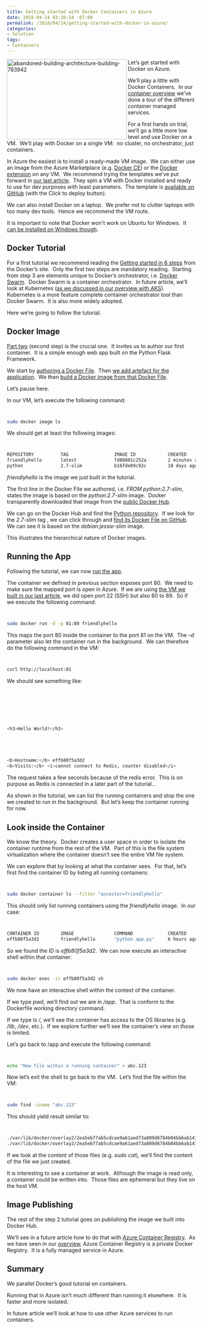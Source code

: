 ```yaml
---
title: Getting started with Docker Containers in Azure
date: 2018-04-24 03:30:54 -07:00
permalink: /2018/04/24/getting-started-with-docker-in-azure/
categories:
- Solution
tags:
- Containers
---
```

<a href="http://vincentlauzon.files.wordpress.com/2018/04/abandoned-building-architecture-building-783942.jpg"><img style="border:0 currentcolor;float:left;display:inline;background-image:none;" title="abandoned-building-architecture-building-783942" src="http://vincentlauzon.files.wordpress.com/2018/04/abandoned-building-architecture-building-783942_thumb.jpg" alt="abandoned-building-architecture-building-783942" width="320" height="213" align="left" border="0" /></a>Let’s get started with Docker on Azure.

We’ll play a little with Docker Containers.  In our <a href="https://vincentlauzon.com/2018/04/04/overview-of-docker-containers-in-azure/">container overview</a> we’ve done a tour of the different container managed services.

For a first hands on trial, we’ll go a little more low level and use Docker on a VM.  We’ll play with Docker on a single VM:  no cluster, no orchestrator, just containers.

In Azure the easiest is to install a ready-made VM image.  We can either use an image from the Azure Marketplace (e.g. <a href="https://azuremarketplace.microsoft.com/en-us/marketplace/apps/docker.docker-ce">Docker CE</a>) or the <a href="https://azuremarketplace.microsoft.com/en-us/marketplace/apps/microsoft.docker-arm">Docker extension</a> on any VM.  We recommend trying the templates we’ve put forward in <a href="https://vincentlauzon.com/2018/04/11/linux-custom-script-docker-sandbox/">our last article</a>.  They spin a VM with Docker installed and ready to use for dev purposes with least parameters.  The template is <a href="https://github.com/vplauzon/containers/tree/master/DockerVM">available on GitHub</a> (with the Click to deploy button).

We can also install Docker on a laptop.  We prefer not to clutter laptops with too many dev tools.  Hence we recommend the VM route.

It is important to note that Docker won't work on Ubuntu for Windows.  It <a href="https://docs.docker.com/docker-for-windows/install/">can be installed on Windows though</a>.
<h2>Docker Tutorial</h2>
For a first tutorial we recommend reading the <a href="https://docs.docker.com/get-started/">Getting started in 6 steps</a> from the Docker’s site.  Only the first two steps are mandatory reading.  Starting from step 3 are elements unique to Docker’s orchestrator, i.e. <a href="http://searchitoperations.techtarget.com/definition/Docker-Swarm">Docker Swarm</a>.  Docker Swarm is a container orchestrator.  In future article, we’ll look at Kubernetes (<a href="https://vincentlauzon.com/2018/04/04/overview-of-docker-containers-in-azure/#aks">as we discussed in our overview with AKS</a>).  Kubernetes is a more feature complete container orchestrator tool than Docker Swarm.  It is also more widely adopted.

Here we’re going to follow the tutorial.
<h2>Docker Image</h2>
<a href="https://docs.docker.com/get-started/part2/">Part two</a> (second step) is the crucial one.  It invites us to author our first container.  It is a simple enough web app built on the Python Flask Framework.

We start by <a href="https://docs.docker.com/get-started/part2/#define-a-container-with-dockerfile">authoring a Docker File</a>.  Then <a href="https://docs.docker.com/get-started/part2/#the-app-itself">we add artefact for the application</a>.  We then <a href="https://docs.docker.com/get-started/part2/#build-the-app">build a Docker image from that Docker File</a>.

Let’s pause here.

In our VM, let’s execute the following command:

```bash


sudo docker image ls

```

We should get at least the following images:

```bash


REPOSITORY          TAG                 IMAGE ID            CREATED             SIZE
friendlyhello       latest              fd88801c252a        2 minutes ago       150MB
python              2.7-slim            b16fde09c92c        10 days ago         139MB

```

<em>friendlyhello</em> is the image we just built in the tutorial.

The first line in the Docker File we authored, i.e. <em>FROM python:2.7-slim</em>, states the image is based on the <em>python:2.7-slim</em> image.  Docker transparently downloaded that image from the <a href="https://hub.docker.com/">public Docker Hub</a>.

We can go on the Docker Hub and find the <a href="https://hub.docker.com/_/python/">Python repository</a>.  If we look for the <em>2.7-slim</em> tag , we can click through and <a href="https://github.com/docker-library/python/blob/fb58b39c5ac1cfd5c901fde02b0bf08f8a6b4990/2.7/jessie/slim/Dockerfile">find its Docker File on GitHub</a>.  We can see it is based on the <em>debian:jessie-slim</em> image.

This illustrates the hierarchical nature of Docker images.
<h2>Running the App</h2>
Following the tutorial, we can now <a href="https://docs.docker.com/get-started/part2/#run-the-app">run the app</a>.

The container we defined in previous section exposes port 80.  We need to make sure the mapped port is open in Azure.  If we are using <a href="https://github.com/vplauzon/containers/tree/master/DockerVM">the VM we built in our last article</a>, we did open port 22 (SSH) but also 80 to 89.  So if we execute the following command:

```bash


sudo docker run -d -p 81:80 friendlyhello

```

This maps the port 80 inside the container to the port 81 on the VM.  The –<em>d</em> parameter also let the container run in the background.  We can therefore do the following command in the VM:

```bash


curl http://localhost:81

```

We should see something like:

```bash







<h3>Hello World!</h3>





<b>Hostname:</b> effb80f5a3d2
<b>Visits:</b> <i>cannot connect to Redis, counter disabled</i>

```

The request takes a few seconds because of the redis error.  This is on purpose as Redis is connected in a later part of the tutorial…

As shown in the tutorial, we can list the running containers and stop the one we created to run in the background.  But let’s keep the container running for now.
<h2>Look inside the Container</h2>
We know the theory.  Docker creates a user space in order to isolate the container runtime from the rest of the VM.  Part of this is the file system virtualization where the container doesn’t see the entire VM file system.

We can explore that by looking at what the container sees.  For that, let’s first find the container ID by listing all running containers:

```bash


sudo docker container ls --filter "ancestor=friendlyhello"

```

This should only list running containers using the <em>friendlyhello</em> image.  In our case:

```bash


CONTAINER ID        IMAGE               COMMAND             CREATED             STATUS              PORTS                NAMES
effb80f5a3d2        friendlyhello       "python app.py"     6 hours ago         Up 6 hours          0.0.0.0:81-&gt;80/tcp   compassionate_shtern

```

So we found the ID is <em>effb80f5a3d2</em>.  We can now execute an interactive shell within that container:

```bash


sudo docker exec -it effb80f5a3d2 sh

```

We now have an interactive shell within the context of the container.

If we type <em>pwd</em>, we’ll find out we are in <em>/app</em>.  That is conform to the Dockerfile working directory command.

If we type <em>ls /</em>, we’ll see the container has access to the OS libraries (e.g. <em>/lib</em>, <em>/dev</em>, etc.).  If we explore further we’ll see the container’s view on those is limited.

Let’s go back to /app and execute the following command:

```bash


echo "New file within a running container" > abc.123

```

Now let’s exit the shell to go back to the VM.  Let’s find the file within the VM:

```bash


sudo find -iname "abc.123"

```

This should yield result similar to:

```bash


./var/lib/docker/overlay2/2ea5eb77ab5cdcae9a61aed73a809d6784b04bb6ab141993140293382b427ec5/merged/app/abc.123
./var/lib/docker/overlay2/2ea5eb77ab5cdcae9a61aed73a809d6784b04bb6ab141993140293382b427ec5/diff/app/abc.123

```

If we look at the content of those files (e.g. <em>sudo cat</em>), we’ll find the content of the file we just created.

It is interesting to see a container at work.  Although the image is read only, a container could be written into.  Those files are ephemeral but they live on the host VM.
<h2>Image Publishing</h2>
The rest of the step 2 tutorial goes on publishing the image we built into Docker Hub.

We’ll see in a future article how to do that with <a href="https://docs.microsoft.com/en-us/azure/container-registry/container-registry-intro">Azure Container Registry</a>.  As we have seen in our <a href="https://vincentlauzon.wordpress.com/?p=4610&amp;preview=true">overview</a>, Azure Container Registry is a private Docker Registry.  It is a fully managed service in Azure.
<h2>Summary</h2>
We parallel Docker’s good tutorial on containers.

Running that in Azure isn’t much different than running it elsewhere.  It is faster and more isolated.

In future article we’ll look at how to use other Azure services to run containers.